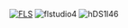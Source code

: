 [![FLS](https://i.imgur.com/TepnXsC.png)](https://cutt.ly/9wmJgE1x)
![flstudio4](https://github.com/veliabeshara87/reimagined-fortnight/assets/147737294/430ac4d8-318c-4a53-a8fb-db265bda1c03)
![hDS1l46](https://github.com/veliabeshara87/reimagined-fortnight/assets/147737294/206033e4-038e-4eba-b7ab-5a2e6b135427)

